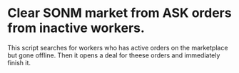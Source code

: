 # Clear SONM market from ASK orders from inactive workers.

This script searches for workers who has active orders on the marketplace but gone offline.
Then it opens a deal for theese orders and immediately finish it.
